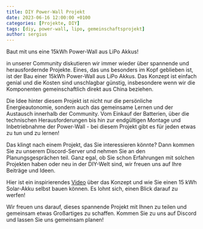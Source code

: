 ```yaml
---
title: DIY Power-Wall Projekt
date: 2023-06-16 12:00:00 +0100
categories: [Projekte, DIY]
tags: [diy, power-wall, lipo, gemeinschaftsprojekt]
author: sergius
---
```


Baut mit uns eine 15kWh Power-Wall aus LiPo Akkus!

in unserer Community diskutieren wir immer wieder über spannende und herausfordernde Projekte. Eines, das uns besonders im Kopf geblieben ist, ist der Bau einer 15kWh Power-Wall aus LiPo Akkus. Das Konzept ist einfach genial und die Kosten sind unschlagbar günstig, insbesondere wenn wir die Komponenten gemeinschaftlich direkt aus China beziehen.

Die Idee hinter diesem Projekt ist nicht nur die persönliche Energieautonomie, sondern auch das gemeinsame Lernen und der Austausch innerhalb der Community. Vom Einkauf der Batterien, über die technischen Herausforderungen bis hin zur endgültigen Montage und Inbetriebnahme der Power-Wall - bei diesem Projekt gibt es für jeden etwas zu tun und zu lernen!

Das klingt nach einem Projekt, das Sie interessieren könnte? Dann kommen Sie zu unserem Discord-Server und nehmen Sie an den Planungsgesprächen teil. Ganz egal, ob Sie schon Erfahrungen mit solchen Projekten haben oder neu in der DIY-Welt sind, wir freuen uns auf Ihre Beiträge und Ideen.

Hier ist ein inspirierendes [Video](https://media.ccc.de/v/glt23-338-solar-akku-fr-alle-wie-du-einen-15-kwh-solar-akku-selber-baust-) über das Konzept und wie Sie einen 15 kWh Solar-Akku selbst bauen können. Es lohnt sich, einen Blick darauf zu werfen!

Wir freuen uns darauf, dieses spannende Projekt mit Ihnen zu teilen und gemeinsam etwas Großartiges zu schaffen. Kommen Sie zu uns auf Discord und lassen Sie uns gemeinsam planen!
